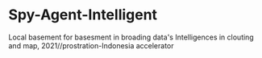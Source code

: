 # Spy-Agent-Intelligent
Local basement for basesment in broading data's Intelligences in clouting and map, 2021//prostration-Indonesia accelerator
